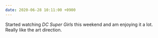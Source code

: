 ```yaml
---
date: 2020-06-28 10:11:00 +0900
---
```


Started watching _DC Super Girls_ this weekend and am enjoying it a lot. Really like the art direction.
